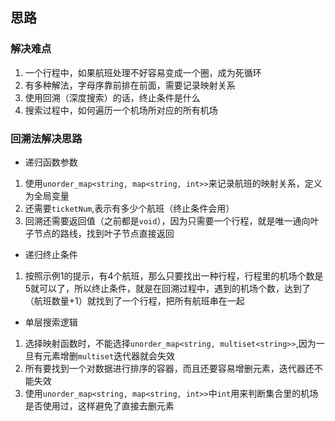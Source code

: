 ## 思路

### 解决难点
1. 一个行程中，如果航班处理不好容易变成一个圈，成为死循环
2. 有多种解法，字母序靠前排在前面，需要记录映射关系
3. 使用回溯（深度搜索）的话，终止条件是什么
4. 搜索过程中，如何遍历一个机场所对应的所有机场


### 回溯法解决思路
+ 递归函数参数
1. 使用`unorder_map<string, map<string, int>>`来记录航班的映射关系，定义为全局变量
2. 还需要`ticketNum`,表示有多少个航班（终止条件会用）
3. 回溯还需要返回值（之前都是`void`），因为只需要一个行程，就是唯一通向叶子节点的路线，找到叶子节点直接返回


+ 递归终止条件
1. 按照示例1的提示，有4个航班，那么只要找出一种行程，行程里的机场个数是5就可以了，所以终止条件，就是在回溯过程中，遇到的机场个数，达到了（航班数量+1）就找到了一个行程，把所有航班串在一起

+ 单层搜索逻辑
1. 选择映射函数时，不能选择`unorder_map<string, multiset<string>>`,因为一旦有元素增删`multiset`迭代器就会失效
2. 所有要找到一个对数据进行排序的容器，而且还要容易增删元素，迭代器还不能失效
3. 使用`unorder_map<string, map<string, int>>`中`int`用来判断集合里的机场是否使用过，这样避免了直接去删元素